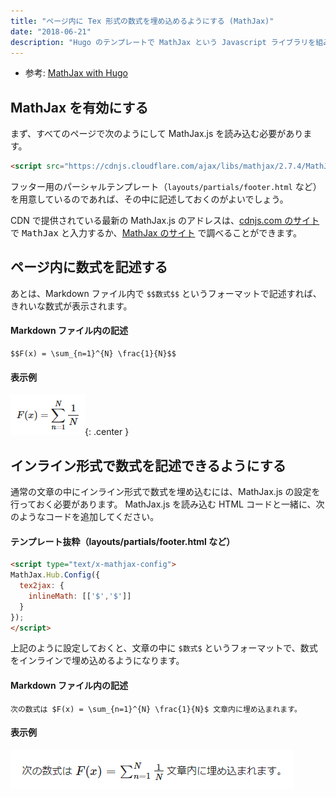 ```yaml
---
title: "ページ内に Tex 形式の数式を埋め込めるようにする (MathJax)"
date: "2018-06-21"
description: "Hugo のテンプレートで MathJax という Javascript ライブラリを組み込むと、記事内に Tex 形式の数式を埋め込むことができるようになります。"
---
```


- 参考: [MathJax with Hugo](https://gohugo.io/content-management/formats/#mathjax-with-hugo)


MathJax を有効にする
----

まず、すべてのページで次のようにして MathJax.js を読み込む必要があります。

~~~ html
<script src="https://cdnjs.cloudflare.com/ajax/libs/mathjax/2.7.4/MathJax.js?config=TeX-AMS-MML_HTMLorMML"></script>
~~~

フッター用のパーシャルテンプレート（`layouts/partials/footer.html` など）を用意しているのであれば、その中に記述しておくのがよいでしょう。

CDN で提供されている最新の MathJax.js のアドレスは、[cdnjs.com のサイト](https://cdnjs.com/)で <kbd>MathJax</kbd> と入力するか、[MathJax のサイト](http://docs.mathjax.org/en/latest/configuration.html) で調べることができます。


ページ内に数式を記述する
----

あとは、Markdown ファイル内で `$$数式$$` というフォーマットで記述すれば、きれいな数式が表示されます。

#### Markdown ファイル内の記述

~~~
$$F(x) = \sum_{n=1}^{N} \frac{1}{N}$$
~~~

#### 表示例

![math-jax1.png](math-jax1.png){: .center }


インライン形式で数式を記述できるようにする
----

通常の文章の中にインライン形式で数式を埋め込むには、MathJax.js の設定を行っておく必要があります。
MathJax.js を読み込む HTML コードと一緒に、次のようなコードを追加してください。

#### テンプレート抜粋（layouts/partials/footer.html など）

~~~ html
<script type="text/x-mathjax-config">
MathJax.Hub.Config({
  tex2jax: {
    inlineMath: [['$','$']]
  }
});
</script>
~~~

上記のように設定しておくと、文章の中に `$数式$` というフォーマットで、数式をインラインで埋め込めるようになります。

#### Markdown ファイル内の記述

~~~
次の数式は $F(x) = \sum_{n=1}^{N} \frac{1}{N}$ 文章内に埋め込まれます。
~~~

#### 表示例

![math-jax2.png](math-jax2.png)


